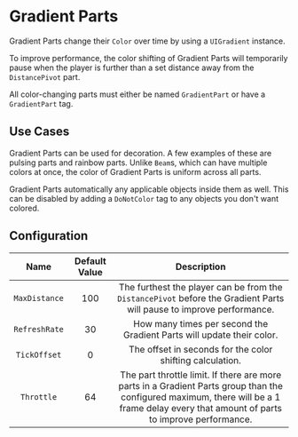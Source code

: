 # Gradient Parts

Gradient Parts change their `Color` over time by using a `UIGradient` instance.

To improve performance, the color shifting of Gradient Parts will temporarily pause when the player is
further than a set distance away from the `DistancePivot` part.

All color-changing parts must either be named `GradientPart` or have a `GradientPart` tag.

## Use Cases

Gradient Parts can be used for decoration. A few examples of these are pulsing parts and rainbow parts.
Unlike `Beam`s, which can have multiple colors at once, the color of Gradient Parts is uniform across all parts.

Gradient Parts automatically any applicable objects inside them as well. This can be disabled by adding a `DoNotColor` tag to any objects you don't want colored.

## Configuration

| Name | Default Value | Description
|:-----:|:-----:|:-----:
| `MaxDistance` | 100 | The furthest the player can be from the `DistancePivot` before the Gradient Parts will pause to improve performance.
| `RefreshRate` | 30 | How many times per second the Gradient Parts will update their color.
| `TickOffset` | 0 | The offset in seconds for the color shifting calculation.
| `Throttle` | 64 | The part throttle limit. If there are more parts in a Gradient Parts group than the configured maximum, there will be a 1 frame delay every that amount of parts to improve performance.
